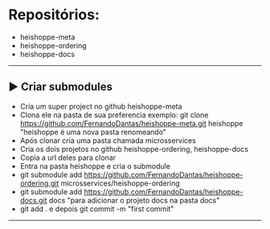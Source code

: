 # Repositórios:

- heishoppe-meta
- heishoppe-ordering
- heishoppe-docs

---
## ▶️ Criar submodules

- Cria um super project no github heishoppe-meta <br>
- Clona ele na pasta de sua preferencia exemplo: git clone https://github.com/FernandoDantas/heishoppe-meta.git heishoppe "heishoppe é uma nova pasta renomeando"<br>
- Após clonar cria uma pasta chamada microsservices<br>
- Cria os dois projetos no github heishoppe-ordering, heishoppe-docs<br>
- Copia a url deles para clonar<br>
- Entra na pasta heishoppe e cria o submodule<br>
- git submodule add https://github.com/FernandoDantas/heishoppe-ordering.git microsservices/heishoppe-ordering<br>
- git submodule add https://github.com/FernandoDantas/heishoppe-docs.git docs "para adicionar o projeto docs na pasta docs"
- git add . e depois git commit -m "first commit"
---








